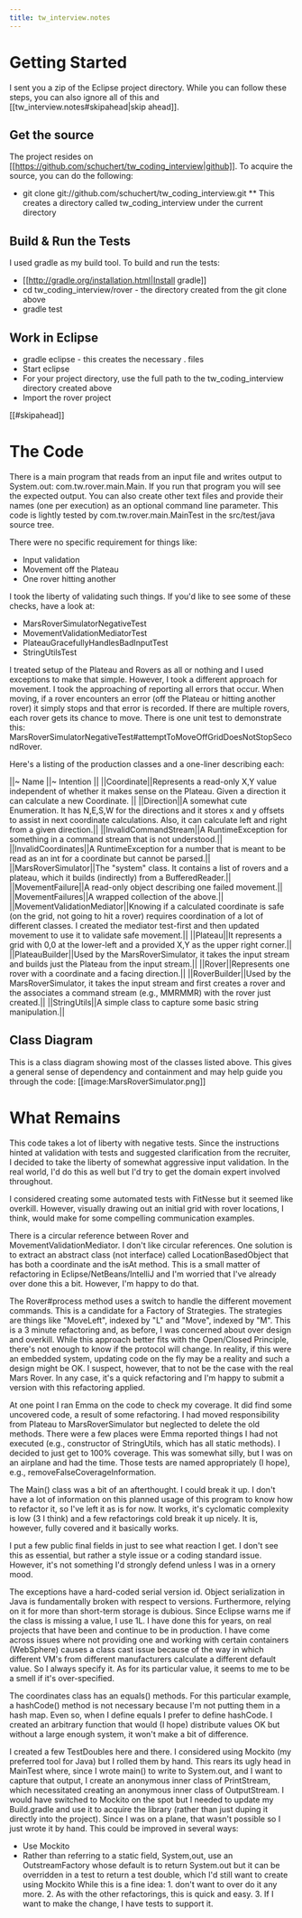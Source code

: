 ```yaml
---
title: tw_interview.notes
---
```

# Getting Started
I sent you a zip of the Eclipse project directory. While you can follow these steps, you can also ignore all of this and [[tw_interview.notes#skipahead|skip ahead]].
## Get the source
The project resides on [[https://github.com/schuchert/tw_coding_interview|github]]. To acquire the source, you can do the following:
* git clone git://github.com/schuchert/tw_coding_interview.git
** This creates a directory called tw_coding_interview under the current directory

## Build & Run the Tests
I used gradle as my build tool. To build and run the tests:
* [[http://gradle.org/installation.html|Install gradle]]
* cd tw_coding_interview/rover - the directory created from the git clone above
* gradle test

## Work in Eclipse
* gradle eclipse - this creates the necessary . files
* Start eclipse
* For your project directory, use the full path to the tw_coding_interview directory created above
* Import the rover project

[[#skipahead]]
# The Code
There is a main program that reads from an input file and writes output to System.out: com.tw.rover.main.Main. If you run that program you will see the expected output. You can also create other text files and provide their names (one per execution) as an optional command line parameter. This code is lightly tested by com.tw.rover.main.MainTest in the src/test/java source tree.

There were no specific requirement for things like:
* Input validation
* Movement off the Plateau
* One rover hitting another

I took the liberty of validating such things. If you'd like to see some of these checks, have a look at:
* MarsRoverSimulatorNegativeTest
* MovementValidationMediatorTest
* PlateauGracefullyHandlesBadInputTest
* StringUtilsTest

I treated setup of the Plateau and Rovers as all or nothing and I used exceptions to make that simple. However, I took a different approach for movement. I took the approaching of reporting all errors that occur. When moving, if a rover encounters an error (off the Plateau or hitting another rover) it simply stops and that error is recorded. If there are multiple rovers, each rover gets its chance to move. There is one unit test to demonstrate this: MarsRoverSimulatorNegativeTest#attemptToMoveOffGridDoesNotStopSecondRover.

Here's a listing of the production classes and a one-liner describing each:

||~ Name ||~ Intention ||
||Coordinate||Represents a read-only X,Y value independent of whether it makes sense on the Plateau. Given a direction it can calculate a new Coordinate.  ||
||Direction||A somewhat cute Enumeration. It has N,E,S,W for the directions and it stores x and y offsets to assist in next coordinate calculations. Also, it can calculate left and right from a given direction.||
||InvalidCommandStream||A RuntimeException for something in a command stream that is not understood.||
||InvalidCoordinates||A RuntimeException for a number that is meant to be read as an int for a coordinate but cannot be parsed.||
||MarsRoverSimulator||The "system" class. It contains a list of rovers and a plateau, which it builds (indirectly) from a BufferedReader.||
||MovementFailure||A read-only object describing one failed movement.||
||MovementFailures||A wrapped collection of the above.||
||MovementValidationMediator||Knowing if a calculated coordinate is safe (on the grid, not going to hit a rover) requires coordination of a lot of different classes. I created the mediator test-first and then updated movement to use it to validate safe movement.||
||Plateau||It represents a grid with 0,0 at the lower-left and a provided X,Y as the upper right corner.||
||PlateauBuilder||Used by the MarsRoverSimulator, it takes the input stream and builds just the Plateau from the input stream.||
||Rover||Represents one rover with a coordinate and a facing direction.||
||RoverBuilder||Used by the MarsRoverSimulator, it takes the input stream and first creates a rover and the associates a command stream (e.g., MMRMMR) with the rover just created.||
||StringUtils||A simple class to capture some basic string manipulation.||

## Class Diagram
This is a class diagram showing most of the classes listed above. This gives a general sense of dependency and containment and may help guide you through the code:
[[image:MarsRoverSimulator.png]]

# What Remains
This code takes a lot of liberty with negative tests. Since the instructions hinted at validation with tests and suggested clarification from the recruiter, I decided to take the liberty of somewhat aggressive input validation. In the real world, I'd do this as well but I'd try to get the domain expert involved throughout.

I considered creating some automated tests with FitNesse but it seemed like overkill. However, visually drawing out an initial grid with rover locations, I think, would make for some compelling communication examples.

There is a circular reference between Rover and MovementValidationMediator. I don't like circular references. One solution is to extract an abstract class (not interface) called LocationBasedObject that has both a coordinate and the isAt method. This is a small matter of refactoring in Eclipse/NetBeans/IntelliJ and I'm worried that I've already over done this a bit. However, I'm happy to do that.

The Rover#process method uses a switch to handle the different movement commands. This is a candidate for a Factory of Strategies. The strategies are things like "MoveLeft", indexed by "L" and "Move", indexed by "M". This is a 3 minute refactoring and, as before, I was concerned about over design and overkill. While this approach better fits with the Open/Closed Principle, there's not enough to know if the protocol will change. In reality, if this were an embedded system, updating code on the fly may be a reality and such a design might be OK. I suspect, however, that to not be the case with the real Mars Rover. In any case, it's a quick refactoring and I'm happy to submit a version with this refactoring applied.

At one point I ran Emma on the code to check my coverage. It did find some uncovered code, a result of some refactoring. I had moved responsibility from Plateau to MarsRoverSimulator but neglected to delete the old methods. There were a few places were Emma reported things I had not executed (e.g., constructor of StringUtils, which has all static methods). I decided to just get to 100% coverage. This was somewhat silly, but I was on an airplane and had the time. Those tests are named appropriately (I hope), e.g., removeFalseCoverageInformation.

The Main() class was a bit of an afterthought. I could break it up. I don't have a lot of information on this planned usage of this program to know how to refactor it, so I've left it as is for now. It works, it's cyclomatic complexity is low (3 I think) and a few refactorings cold break it up nicely. It is, however, fully covered and it basically works. 

I put a few public final fields in just to see what reaction I get. I don't see this as essential, but rather a style issue or a coding standard issue. However, it's not something I'd strongly defend unless I was in a ornery mood.

The exceptions have a hard-coded serial version id. Object serialization in Java is fundamentally broken with respect to versions. Furthermore, relying on it for more than short-term storage is dubious. Since Eclipse warns me if the class is missing a value, I use 1L. I have done this for years, on real projects that have been and continue to be in production. I have come across issues where not providing one and working with certain containers (WebSphere) causes a class cast issue because of the way in which different VM's from different manufacturers calculate a different default value. So I always specify it. As for its particular value, it seems to me to be a smell if it's over-specified.

The coordinates class has an equals() methods. For this particular example, a hashCode() method is not necessary because I'm not putting them in a hash map. Even so, when I define equals I prefer to define hashCode. I created an arbitrary function that would (I hope) distribute values OK but without a large enough system, it won't make a bit of difference.

I created a few TestDoubles here and there. I considered using Mockito (my preferred tool for Java) but I rolled them by hand. This rears its ugly head in MainTest where, since I wrote main() to write to System.out, and I want to capture that output, I create an anonymous inner class of PrintStream, which necessitated creating an anonymous inner class of OutputStream. I would have switched to Mockito on the spot but I needed to update my Build.gradle and use it to acquire the library (rather than just duping it directly into the project). Since I was on a plane, that wasn't possible so I just wrote it by hand. This could be improved in several ways:
* Use Mockito
* Rather than referring to a static field, System,out, use an OutstreamFactory whose default is to return System.out but it can be overridden in a test to return a test double, which I'd still want to create using Mockito
While this is a fine idea: 1. don't want to over do it any more. 2. As with the other refactorings, this is quick and easy. 3. If I want to make the change, I have tests to support it.